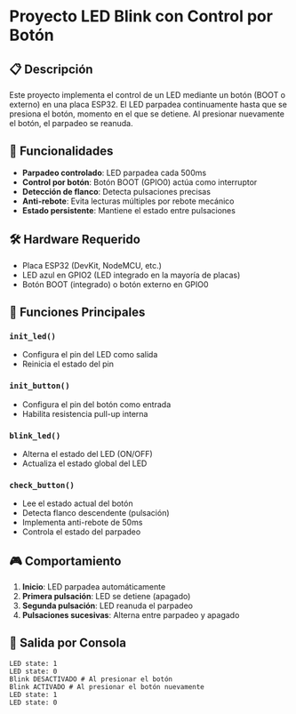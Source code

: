 # Proyecto LED Blink con Control por Botón
## 📋 Descripción
Este proyecto implementa el control de un LED mediante un botón (BOOT o externo) en una placa ESP32. El LED parpadea continuamente hasta que se presiona el botón, momento en el que se detiene. Al presionar nuevamente el botón, el parpadeo se reanuda.

## 🎯 Funcionalidades
- **Parpadeo controlado**: LED parpadea cada 500ms
- **Control por botón**: Botón BOOT (GPIO0) actúa como interruptor
- **Detección de flanco**: Detecta pulsaciones precisas
- **Anti-rebote**: Evita lecturas múltiples por rebote mecánico
- **Estado persistente**: Mantiene el estado entre pulsaciones

## 🛠️ Hardware Requerido
- Placa ESP32 (DevKit, NodeMCU, etc.)
- LED azul en GPIO2 (LED integrado en la mayoría de placas)
- Botón BOOT (integrado) o botón externo en GPIO0

## 🔧 Funciones Principales

### `init_led()`
- Configura el pin del LED como salida
- Reinicia el estado del pin

### `init_button()`
- Configura el pin del botón como entrada
- Habilita resistencia pull-up interna

### `blink_led()`
- Alterna el estado del LED (ON/OFF)
- Actualiza el estado global del LED

### `check_button()`
- Lee el estado actual del botón
- Detecta flanco descendente (pulsación)
- Implementa anti-rebote de 50ms
- Controla el estado del parpadeo

## 🎮 Comportamiento
1. **Inicio**: LED parpadea automáticamente
2. **Primera pulsación**: LED se detiene (apagado)
3. **Segunda pulsación**: LED reanuda el parpadeo
4. **Pulsaciones sucesivas**: Alterna entre parpadeo y apagado

## 📝 Salida por Consola
```
LED state: 1
LED state: 0
Blink DESACTIVADO # Al presionar el botón
Blink ACTIVADO # Al presionar el botón nuevamente
LED state: 1
LED state: 0